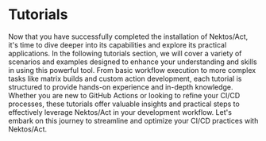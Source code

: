 # Tutorials

Now that you have successfully completed the installation of Nektos/Act, it's time to dive deeper into its capabilities and explore its practical applications. In the following tutorials section, we will cover a variety of scenarios and examples designed to enhance your understanding and skills in using this powerful tool. From basic workflow execution to more complex tasks like matrix builds and custom action development, each tutorial is structured to provide hands-on experience and in-depth knowledge. Whether you are new to GitHub Actions or looking to refine your CI/CD processes, these tutorials offer valuable insights and practical steps to effectively leverage Nektos/Act in your development workflow. Let's embark on this journey to streamline and optimize your CI/CD practices with Nektos/Act.